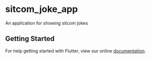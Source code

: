 # sitcom_joke_app

An application for showing sitcom jokes

## Getting Started

For help getting started with Flutter, view our online
[documentation](https://flutter.io/).
